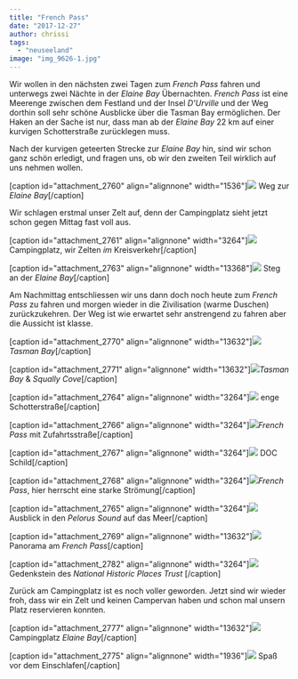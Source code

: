 ```yaml
---
title: "French Pass"
date: "2017-12-27"
author: chrissi
tags: 
  - "neuseeland"
image: "img_9626-1.jpg"
---
```


Wir wollen in den nächsten zwei Tagen zum _French Pass_ fahren und unterwegs zwei Nächte in der _Elaine Bay_ Übernachten. _French Pass_ ist eine Meerenge zwischen dem Festland und der Insel _D'Urville_ und der Weg dorthin soll sehr schöne Ausblicke über die Tasman Bay ermöglichen. Der Haken an der Sache ist nur, dass man ab der _Elaine Bay_ 22 km auf einer kurvigen Schotterstraße zurücklegen muss.

Nach der kurvigen geteerten Strecke zur _Elaine Bay_ hin, sind wir schon ganz schön erledigt, und fragen uns, ob wir den zweiten Teil wirklich auf uns nehmen wollen.

\[caption id="attachment\_2760" align="alignnone" width="1536"\]![](images/img_3700-5.jpg) Weg zur _Elaine Bay_\[/caption\]

Wir schlagen erstmal unser Zelt auf, denn der Campingplatz sieht jetzt schon gegen Mittag fast voll aus.

\[caption id="attachment\_2761" align="alignnone" width="3264"\]![](images/img_9610-1.jpg) Campingplatz, wir Zelten _im_ Kreisverkehr\[/caption\]

\[caption id="attachment\_2763" align="alignnone" width="13368"\]![](images/img_9653-4.jpg) Steg an der _Elaine Bay_\[/caption\]

Am Nachmittag entschliessen wir uns dann doch noch heute zum _French Pass_ zu fahren und morgen wieder in die Zivilisation (warme Duschen) zurückzukehren. Der Weg ist wie erwartet sehr anstrengend zu fahren aber die Aussicht ist klasse.

\[caption id="attachment\_2770" align="alignnone" width="13632"\]![](images/img_9613-1.jpg)_Tasman Bay_\[/caption\]

\[caption id="attachment\_2771" align="alignnone" width="13632"\]![](images/img_9608-1.jpg)_Tasman Bay_ & _Squally Cove_\[/caption\]

\[caption id="attachment\_2764" align="alignnone" width="3264"\]![](images/img_9647-3.jpg) enge Schotterstraße\[/caption\]

\[caption id="attachment\_2766" align="alignnone" width="3264"\]![](images/img_9626-1.jpg)_French Pass_ mit Zufahrtsstraße\[/caption\]

\[caption id="attachment\_2767" align="alignnone" width="3264"\]![](images/img_9643-4.jpg) DOC Schild\[/caption\]

\[caption id="attachment\_2768" align="alignnone" width="3264"\]![](images/img_9637-3.jpg)_French Pass_, hier herrscht eine starke Strömung\[/caption\]

\[caption id="attachment\_2765" align="alignnone" width="3264"\]![](images/img_9641-4.jpg) Ausblick in den _Pelorus Sound_ auf das Meer\[/caption\]

\[caption id="attachment\_2769" align="alignnone" width="13632"\]![](images/img_9639-3.jpg) Panorama am _French Pass_\[/caption\]

\[caption id="attachment\_2782" align="alignnone" width="3264"\]![](images/img_9642-1.jpg) Gedenkstein des _National Historic Places Trust_ \[/caption\]

Zurück am Campingplatz ist es noch voller geworden. Jetzt sind wir wieder froh, dass wir ein Zelt und keinen Campervan haben und schon mal unsern Platz reservieren konnten.

\[caption id="attachment\_2777" align="alignnone" width="13632"\]![](images/img_9650-6.jpg) Campingplatz _Elaine Bay_\[/caption\]

\[caption id="attachment\_2775" align="alignnone" width="1936"\]![](images/img_3644-4.jpg) Spaß vor dem Einschlafen\[/caption\]
